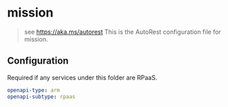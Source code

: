 # mission

> see https://aka.ms/autorest
> This is the AutoRest configuration file for mission.

## Configuration

Required if any services under this folder are RPaaS.

```yaml
openapi-type: arm
openapi-subtype: rpaas
```
